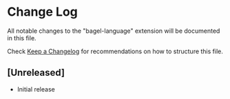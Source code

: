 # Change Log

All notable changes to the "bagel-language" extension will be documented in this file.

Check [Keep a Changelog](http://keepachangelog.com/) for recommendations on how to structure this file.

## [Unreleased]

- Initial release